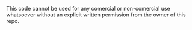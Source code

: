 This code cannot be used for any comercial or non-comercial use whatsoever without an explicit written permission from the owner of this repo.
